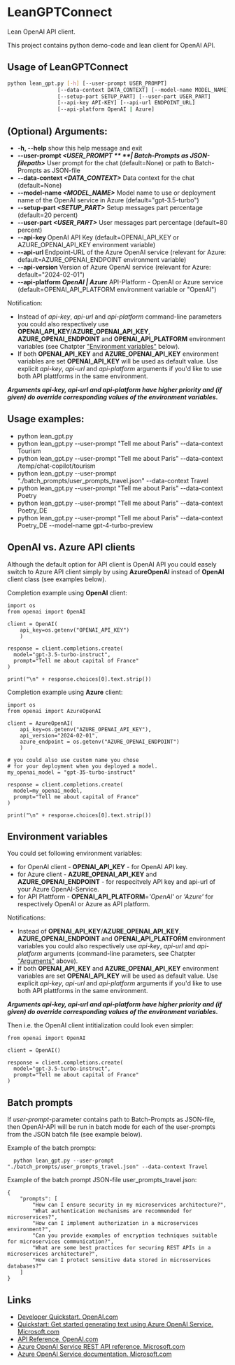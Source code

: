 # LeanGPTConnect
Lean OpenAI API client.

This project contains python demo-code and lean client for OpenAI API.

## Usage of LeanGPTConnect

```sh
python lean_gpt.py [-h] [--user-prompt USER_PROMPT]
                [--data-context DATA_CONTEXT] [--model-name MODEL_NAME] 
                [--setup-part SETUP_PART] [--user-part USER_PART]
                [--api-key API-KEY] [--api-url ENDPOINT_URL]
                [--api-platform OpenAI | Azure]
```

## (Optional) Arguments:
  + **-h, --help**                            show this help message and exit
  + **--user-prompt _<USER_PROMPT **
      **| Batch-Prompts as JSON-filepath>_**  User prompt for the chat (default=None) or path to Batch-Prompts as JSON-file
  + **--data-context _<DATA_CONTEXT>_**       Data context for the chat (default=None)
  + **--model-name _<MODEL_NAME>_**           Model name to use or deployment name of the OpenAI service in Azure (default="gpt-3.5-turbo")
  + **--setup-part _<SETUP_PART>_**           Setup messages part percentage (default=20 percent)
  + **--user-part _<USER_PART>_**             User messages part percentage (default=80 percent)
  + **--api-key _<API-KEY>_**                 OpenAI API Key (default=OPENAI_API_KEY or AZURE_OPENAI_API_KEY environment variable)
  + **--api-url _<AZURE-OPENAI-ENDPOINT>_**   Endpoint-URL of the Azure OpenAI service (relevant for Azure: default=AZURE_OPENAI_ENDPOINT environment variable)
  + **--api-version _<API-VERSION>_**         Version of Azure OpenAI service (relevant for Azure: default="2024-02-01")
  + **--api-platform _OpenAI | Azure_**       API-Platform - OpenAI or Azure service (default=OPENAI_API_PLATFORM environment variable or "OpenAI")

  Notification: 
  
  + Instead of _api-key_, _api-url_ and _api-platform_ command-line parameters you could also respectively use **OPENAI_API_KEY**/**AZURE_OPENAI_API_KEY**, **AZURE_OPENAI_ENDPOINT** and **OPENAI_API_PLATFORM** environment variables (see Chatpter ["Environment variables"](https://github.com/mdobro1/LeanGPTConnect?tab=readme-ov-file#environment-variables) below). 
  + If both **OPENAI_API_KEY** and **AZURE_OPENAI_API_KEY** environment variables are set **OPENAI_API_KEY** will be used as default value. Use explicit _api-key_, _api-url_ and _api-platform_ arguments if you'd like to use both API plattforms in the same environment.
  
  ***Arguments _api-key_, _api-url_ and _api-platform_ have higher priority and (if given) do override corresponding values of the environment variables.***

## Usage examples:

+ python lean_gpt.py
+ python lean_gpt.py --user-prompt "Tell me about Paris" --data-context Tourism
+ python lean_gpt.py --user-prompt "Tell me about Paris" --data-context /temp/chat-copilot/tourism
+ python lean_gpt.py --user-prompt "./batch_prompts/user_prompts_travel.json" --data-context Travel
+ python lean_gpt.py --user-prompt "Tell me about Paris" --data-context Poetry
+ python lean_gpt.py --user-prompt "Tell me about Paris" --data-context Poetry_DE
+ python lean_gpt.py --user-prompt "Tell me about Paris" --data-context Poetry_DE 
                     --model-name gpt-4-turbo-preview

## OpenAI vs. Azure API clients

Although the default option for API client is OpenAI API you could easely switch to Azure API client simply by using __AzureOpenAI__ instead of __OpenAI__ client class (see examples below).

Completion example using **OpenAI** client:
```
import os
from openai import OpenAI

client = OpenAI(
    api_key=os.getenv("OPENAI_API_KEY")
    )

response = client.completions.create(
  model="gpt-3.5-turbo-instruct",
  prompt="Tell me about capital of France"
)

print("\n" + response.choices[0].text.strip())
```

Completion example using **Azure** client:
```
import os
from openai import AzureOpenAI

client = AzureOpenAI(
    api_key=os.getenv("AZURE_OPENAI_API_KEY"),  
    api_version="2024-02-01",
    azure_endpoint = os.getenv("AZURE_OPENAI_ENDPOINT")
    )

# you could also use custom name you chose 
# for your deployment when you deployed a model. 
my_openai_model = "gpt-35-turbo-instruct"

response = client.completions.create(
  model=my_openai_model,
  prompt="Tell me about capital of France"
)

print("\n" + response.choices[0].text.strip())
```

## Environment variables

You could set following environment variables:

+ for OpenAI client - **OPENAI_API_KEY** - for OpenAI API key.
+ for Azure client - **AZURE_OPENAI_API_KEY** and **AZURE_OPENAI_ENDPOINT** - for respecitvely API key and api-url of your Azure OpenAI-Service.
+ for API Plattform - **OPENAI_API_PLATFORM**=_'OpenAI'_ or _'Azure'_ for respectively OpenAI or Azure as API platform.

Notifications: 

+ Instead of **OPENAI_API_KEY**/**AZURE_OPENAI_API_KEY**, **AZURE_OPENAI_ENDPOINT** and **OPENAI_API_PLATFORM** environment variables you could also respectively use _api-key_, _api-url_ and _api-platform_ arguments (command-line parameters, see Chatpter ["Arguments"](https://github.com/mdobro1/LeanGPTConnect?tab=readme-ov-file#optional-arguments) above). 
+ If both **OPENAI_API_KEY** and **AZURE_OPENAI_API_KEY** environment variables are set **OPENAI_API_KEY** will be used as default value. Use explicit _api-key_, _api-url_ and _api-platform_ arguments if you'd like to use both API plattforms in the same environment.

***Arguments _api-key_, _api-url_ and _api-platform_ have higher priority and (if given) do override corresponding values of the environment variables.***

Then i.e. the OpenAI client intitialization could look even simpler:

```
from openai import OpenAI

client = OpenAI()

response = client.completions.create(
  model="gpt-3.5-turbo-instruct",
  prompt="Tell me about capital of France"
)
```

## Batch prompts

If _user-prompt_-parameter contains path to Batch-Prompts as JSON-file, then OpenAI-API will be run in batch mode for each of the user-prompts from the JSON batch file (see example below).

Example of the batch prompts:
```
  python lean_gpt.py --user-prompt "./batch_prompts/user_prompts_travel.json" --data-context Travel
```

Example of the batch prompt JSON-file user_prompts_travel.json:
```
{
    "prompts": [
        "How can I ensure security in my microservices architecture?",
        "What authentication mechanisms are recommended for microservices?",
        "How can I implement authorization in a microservices environment?",
        "Can you provide examples of encryption techniques suitable for microservices communication?",
        "What are some best practices for securing REST APIs in a microservices architecture?",
        "How can I protect sensitive data stored in microservices databases?"
    ]
}				
```

## Links

+ [Developer Quickstart. OpenAI.com](https://platform.openai.com/docs/quickstart)
+ [Quickstart: Get started generating text using Azure OpenAI Service. Microsoft.com](https://learn.microsoft.com/en-us/azure/ai-services/openai/quickstart?tabs=command-line%2Cpython-new&pivots=programming-language-python)
+ [API Reference. OpenAI.com](https://platform.openai.com/docs/api-reference/introduction)
+ [Azure OpenAI Service REST API reference. Microsoft.com](https://platform.openai.com/docs/api-reference/introduction)
+ [Azure OpenAI Service documentation. Microsoft.com](https://learn.microsoft.com/en-us/azure/ai-services/openai/)

